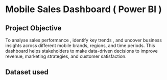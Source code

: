 # Mobile Sales Dashboard (  Power BI )
## Project Objective 
To analyse sales performance , identify key trends , and uncover business insights across different mobile brands, regions, and time periods. This dashboard helps stakeholders to make data-driven decisions to improve revenue, marketing strategies, and customer satisfaction.
## Dataset used
